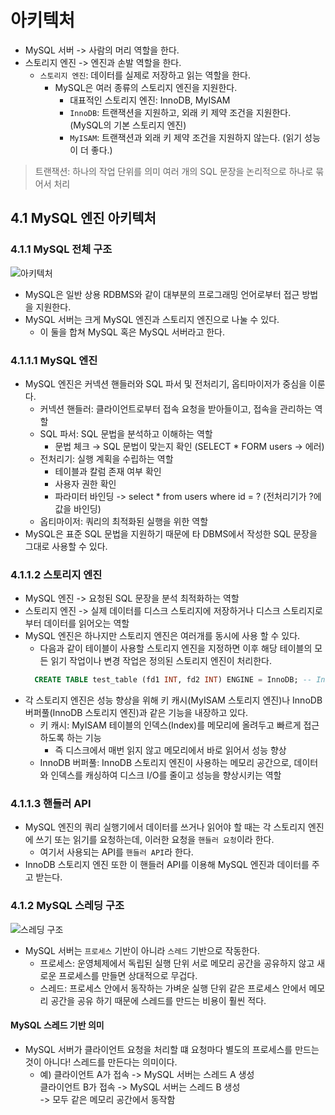 # 아키텍처
* MySQL 서버 -> 사람의 머리 역할을 한다.
* 스토리지 엔진 -> 엔진과 손발 역할을 한다.
  * `스토리지 엔진`: 데이터를 실제로 저장하고 읽는 역할을 한다.
    * MySQL은 여러 종류의 스토리지 엔진을 지원한다.
        * 대표적인 스토리지 엔진: InnoDB, MyISAM
        * `InnoDB`: 트랜잭션을 지원하고, 외래 키 제약 조건을 지원한다. (MySQL의 기본 스토리지 엔진)
        * `MyISAM`: 트랜잭션과 외래 키 제약 조건을 지원하지 않는다. (읽기 성능이 더 좋다.)
> 트랜잭션: 하나의 작업 단위를 의미 여러 개의 SQL 문장을 논리적으로 하나로 묶어서 처리

## 4.1 MySQL 엔진 아키텍처
### 4.1.1 MySQL 전체 구조
![아키텍처](https://velog.velcdn.com/images/bbora/post/12f21fc9-6e9a-4de6-81d7-59a76f6c74e7/image.png)
* MySQL은 일반 상용 RDBMS와 같이 대부분의 프로그래밍 언어로부터 접근 방법을 지원한다.
* MySQL 서버는 크게 MySQL 엔진과 스토리지 엔진으로 나눌 수 있다.
  * 이 둘을 합쳐 MySQL 혹은 MySQL 서버라고 한다.

### 4.1.1.1 MySQL 엔진
* MySQL 엔진은 커넥션 핸들러와 SQL 파서 및 전처리기, 옵티마이저가 중심을 이룬다.
  * 커넥션 핸들러: 클라이언트로부터 접속 요청을 받아들이고, 접속을 관리하는 역할
  * SQL 파서: SQL 문법을 분석하고 이해하는 역할
    * 문법 체크 → SQL 문법이 맞는지 확인 (SELECT * FORM users → 에러)
  * 전처리기: 실행 계획을 수립하는 역할
    * 테이블과 칼럼 존재 여부 확인
    * 사용자 권한 확인
    * 파라미터 바인딩 -> select * from users where id = ? (전처리기가 ?에 값을 바인딩)
  * 옵티마이저: 쿼리의 최적화된 실행을 위한 역할
* MySQL은 표준 SQL 문법을 지원하기 때문에 타 DBMS에서 작성한 SQL 문장을 그대로 사용할 수 있다.

### 4.1.1.2 스토리지 엔진
* MySQL 엔진 -> 요청된 SQL 문장을 분석 최적화하는 역할
* 스토리지 엔진 -> 실제 데이터를 디스크 스토리지에 저장하거나 디스크 스토리지로부터 데이터를 읽어오는 역할
* MySQL 엔진은 하나지만 스토리지 엔진은 여러개를 동시에 사용 할 수 있다.
  * 다음과 같이 테이블이 사용할 스토리지 엔진을 지정하면 이후 해당 테이블의 모든 읽기 작업이나 변경 작업은 정의된 스토리지 엔진이 처리한다.
  ```sql
    CREATE TABLE test_table (fd1 INT, fd2 INT) ENGINE = InnoDB; -- InnoDB 스토리지 엔진을 사용(기본값)
    ```
* 각 스토리지 엔진은 성능 향상을 위해 키 캐시(MyISAM 스토리지 엔진)나 InnoDB 버퍼풀(InnoDB 스토리지 엔진)과 같은 기능을 내장하고 있다.
  * 키 캐시: MyISAM 테이블의 인덱스(Index)를 메모리에 올려두고 빠르게 접근하도록 하는 기능
    * 즉 디스크에서 매번 읽지 않고 메모리에서 바로 읽어서 성능 향상
  * InnoDB 버퍼풀: InnoDB 스토리지 엔진이 사용하는 메모리 공간으로, 데이터와 인덱스를 캐싱하여 디스크 I/O를 줄이고 성능을 향상시키는 역할
### 4.1.1.3 핸들러 API
* MySQL 엔진의 쿼리 실행기에서 데이터를 쓰거나 읽어야 할 때는 각 스토리지 엔진에 쓰기 또는 읽기를 요청하는데, 이러한 요청을 `핸들러 요청`이라 한다.
  * 여기서 사용되는 API를 `핸들러 API`라 한다.
* InnoDB 스토리지 엔진 또한 이 핸들러 API를 이용해 MySQL 엔진과 데이터를 주고 받는다.
### 4.1.2 MySQL 스레딩 구조
![스레딩 구조](https://img1.daumcdn.net/thumb/R1280x0/?scode=mtistory2&fname=https%3A%2F%2Fblog.kakaocdn.net%2Fdna%2FPHGWg%2FbtrBNcXzAis%2FAAAAAAAAAAAAAAAAAAAAAIudmCSR4xewMHC-mssZZX4U8YMaQ2Q9uaYydZmrcdeO%2Fimg.png%3Fcredential%3DyqXZFxpELC7KVnFOS48ylbz2pIh7yKj8%26expires%3D1759244399%26allow_ip%3D%26allow_referer%3D%26signature%3DKPgSe0V%252BA8%252FFVF6rA9ft8nWAOLw%253D)

* MySQL 서버는 `프로세스` 기반이 아니라 `스레드` 기반으로 작동한다.
  * 프로세스: 운영체제에서 독립된 실행 단위 서로 메모리 공간을 공유하지 않고 새로운 프로세스를 만들면 상대적으로 무겁다.
  * 스레드: 프로세스 안에서 동작하는 가벼운 실행 단위 같은 프로세스 안에서 메모리 공간을 공유 하기 때문에 스레드를 만드는 비용이 훨씬 적다.

#### **MySQL 스레드 기반 의미**
* MySQL 서버가 클라이언트 요청을 처리할 떄 요청마다 별도의 프로세스를 만드는 것이 아니다! 스레드를 만든다는 의미이다.
  * 예) 클라이언트 A가 접속 -> MySQL 서버는 스레드 A 생성 <br>클라이언트 B가 접속 -> MySQL 서버는 스레드 B 생성 
  <br>-> 모두 같은 메모리 공간에서 동작함